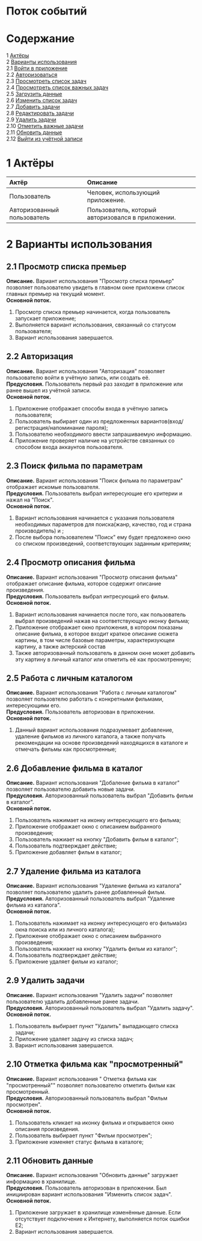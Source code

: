 # Поток событий

# Содержание
1 [Актёры](#actors)  
2 [Варианты использования](#use_cases)  
2.1 [Войти в приложение](#enter_in_the_app)  
2.2 [Авторизоваться](#sign_in)  
2.3 [Просмотреть список задач](#view_tasks_list)  
2.4 [Просмотреть список важных задач](#view_important_tasks_list)  
2.5 [Загрузить данные](#download_data)  
2.6 [Изменить список задач](#change_tasks_list)  
2.7 [Добавить задачи](#add_tasks)  
2.8 [Редактировать задачи](#edit_tasks)  
2.9 [Удалить задачи](#delete_tasks)  
2.10 [Отметить важные задачи](#mark_as_important)  
2.11 [Обновить данные](#update_data)  
2.12 [Выйти из учётной записи](#sign_out)

<a name="actors"/>

# 1 Актёры

| Актёр | Описание |
|:------|:---------|
| Пользователь | Человек, использующий приложение. |
| Авторизованный пользователь | Пользователь, который авторизовался в приложении. |

<a name="use_cases"/>

# 2 Варианты использования

<a name="enter_in_the_app"/>

## 2.1 Просмотр списка премьер

**Описание.** Вариант использования "Просмотр списка премьер" позволяет пользователю увидеть в главном окне приложени список главных премьер на текущий момент.  
**Основной поток.**
1. Просмотр списка премьер начинается, когда пользователь запускает приложение; 
2. Выполняется вариант использования, связанный со статусом пользователя;
3. Вариант использования завершается.

<a name="sign_in"/>

## 2.2 Авторизация

**Описание.** Вариант использования "Авторизация" позволяет пользователю войти в учётную запись, или создать её.  
**Предусловия.** Пользователь первый раз заходит в приложение или ранее вышел из учётной записи.  
**Основной поток.**
1. Приложение отображает способы входа в учётную запись пользователя;
2. Пользователь выбирает один из предложенных вариантов(вход/регистрация/напоминание пароля);
3. Пользователю необходимого ввести запрашиваемую информацию.
3. Приложение проверяет наличие на устройстве связанных со способом входа аккаунтов пользователя. 

<a name="view_tasks_list"/>

## 2.3 Поиск фильма по параметрам

**Описание.** Вариант использования "Поиск фильма по параметрам" отображает искомые пользователя.  
**Предусловия.** Пользователь выбрал интересующие его критерии и нажал на "Поиск".  
**Основной поток.**
1. Вариант использования начинается с указания пользователя необходимых параметров для поиска(жанр, качество, год и страна производитель) и ;
2. После выбора пользователем "Поиск" ему будет предложено окно со списком произведений, соответствующих заданным критериям;

<a name="view_important_tasks_list"/>

## 2.4 Просмотр описания фильма

**Описание.** Вариант использования "Просмотр описания фильма" отображает описание фильма, которое содержит описание произведения.  
**Предусловия.** Пользователь выбрал интресующий его фильм.  
**Основной поток.**
1. Вариант использования начинается после того, как пользователь выбрал произведений нажав на соответствующую иконку фильма;
2. Приложение отображает окно приложения, в котором показаны описание фильма, в которое входит краткое описание сюжета картины, в том числе базовые параметры, характеризующеи картину, а также актерский состав
3. Также авторизованный пользователь в данном окне может добавить эту картину в личный каталог или отметить её как просмотренную;

<a name="download_data"/>

## 2.5 Работа с личным каталогом

**Описание.** Вариант использования "Работа с личным каталогом" позволяет пользовтелю работать с конкретными фильмами, интересующими его.  
**Предусловия.** Пользователь авторизован в приложении.  
**Основной поток.**
1. Данный вариант использования подразумевает добавление, удаление фильмов из личного каталога, а также получать рекомендации на основе произведений находящихся в каталоге и отмечать фильмы как просмотренные;

<a name="add_tasks"/>

## 2.6 Добавление фильма в каталог

**Описание.** Вариант использования "Добаление фильма в каталог" позволяет пользователю добавить новые задачи.  
**Предусловия.** Авторизованный пользователь выбрал "Добавить фильм в каталог".  
**Основной поток.**

1. Пользователь нажимает на иконку интересующего его фильма;
2. Приложение отображает окно с описанием выбранного произведения;
3. Пользователь нажиает на кнопку "Добавить фильм в каталог";
4. Пользователь подтверждает действие;
5. Приложение добавляет фильм в каталог;

<a name="edit_tasks"/>

## 2.7 Удаление фильма из каталога

**Описание.** Вариант использования "Удаление фильма из каталога" позволяет пользователю удалить ранее добавленный фильм.  
**Предусловия.** Авторизованный пользователь выбрал "Удаление фильма из каталога".  
**Основной поток.**

1. Пользователь нажимает на иконку интересующего его фильма(из окна поиска или из личного каталога);
2. Приложение отображает окно с описанием выбранного произведения;
3. Пользователь нажиает на кнопку "Удалить фильм из каталог";
4. Пользователь подтверждает действие;
5. Приложение удаляет фильм из каталог;

<a name="delete_tasks"/>

## 2.9 Удалить задачи

**Описание.** Вариант использования "Удалить задачи" позволяет пользователю удалить добавленные ранее задачи.  
**Предусловия.** Авторизованный пользователь выбрал "Удалить задачу".  
**Основной поток.**

1. Пользователь выбирает пункт "Удалить" выпадающего списка задачи;
2. Приложение удаляет задачу из списка задач;
3. Вариант использования завершается.

<a name="mark_as_important"/>

## 2.10 Отметка фильма как "просмотренный"

**Описание.** Вариант использования " Отметка фильма как "просмотренный"" позволяет пользователю отметить фильм как просмотренный.  
**Предусловия.** Авторизованный пользователь выбрал "Фильм просмотрен".  
**Основной поток.**
1. Пользователь кликает на иконку фильма и открывается окно описания произведения. 
1. Пользователь выбирает пункт "Фильм просмотрен";
2. Приложение изменяет статус фильма в каталоге;

<a name="update_data"/>

## 2.11 Обновить данные

**Описание.** Вариант использования "Обновить данные" загружает информацию в хранилище.  
**Предусловия.** Пользователь авторизован в приложении. Был инициирован вариант использования "Изменить список задач".  
**Основной поток.**

1. Приложение загружает в хранилище изменённые данные. Если отсутствует подключение к Интернету, выполняется поток ошибки Е2;
2. Вариант использования завершается.

